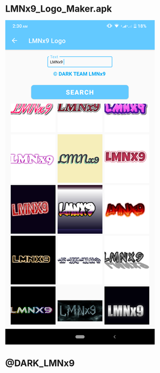 # LMNx9_Logo_Maker.apk

![logo](https://github.com/LMNx9-JOHNY/LMNx9_Logo_Maker.apk/blob/main/Screenshot_20231129-023003.png)

# @DARK_LMNx9
